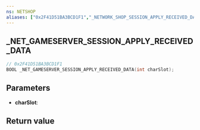 ```yaml
---
ns: NETSHOP
aliases: ["0x2F41D51BA3BCD1F1","_NETWORK_SHOP_SESSION_APPLY_RECEIVED_DATA"]
---
```

## _NET_GAMESERVER_SESSION_APPLY_RECEIVED_DATA

```c
// 0x2F41D51BA3BCD1F1
BOOL _NET_GAMESERVER_SESSION_APPLY_RECEIVED_DATA(int charSlot);
```


## Parameters
* **charSlot**: 

## Return value
